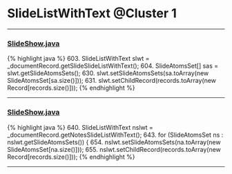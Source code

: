 # SlideListWithText @Cluster 1

***

### [SlideShow.java](https://searchcode.com/codesearch/view/97394959/)
{% highlight java %}
603. SlideListWithText slwt = _documentRecord.getSlideSlideListWithText();
604. SlideAtomsSet[] sas = slwt.getSlideAtomsSets();
630.   slwt.setSlideAtomsSets(sa.toArray(new SlideAtomsSet[sa.size()]));
631.   slwt.setChildRecord(records.toArray(new Record[records.size()]));
{% endhighlight %}

***

### [SlideShow.java](https://searchcode.com/codesearch/view/97394959/)
{% highlight java %}
640. SlideListWithText nslwt = _documentRecord.getNotesSlideListWithText();
643. for (SlideAtomsSet ns : nslwt.getSlideAtomsSets()) {
654.   nslwt.setSlideAtomsSets(na.toArray(new SlideAtomsSet[na.size()]));
655.   nslwt.setChildRecord(records.toArray(new Record[records.size()]));
{% endhighlight %}

***

